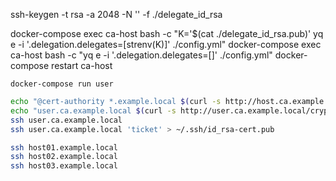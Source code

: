 
ssh-keygen -t rsa -a 2048 -N '' -f ./delegate_id_rsa

docker-compose exec ca-host bash -c "K='$(cat ./delegate_id_rsa.pub)' yq e -i '.delegation.delegates=[strenv(K)]' ./config.yml"
docker-compose exec ca-host bash -c "yq e -i '.delegation.delegates=[]' ./config.yml"
docker-compose restart ca-host

`docker-compose run user`
```bash
echo "@cert-authority *.example.local $(curl -s http://host.ca.example.local/crypto/public)" >> .ssh/known_hosts
echo "user.ca.example.local $(curl -s http://user.ca.example.local/crypto/public)" >> .ssh/known_hosts
ssh user.ca.example.local
ssh user.ca.example.local 'ticket' > ~/.ssh/id_rsa-cert.pub

ssh host01.example.local
ssh host02.example.local
ssh host03.example.local
```